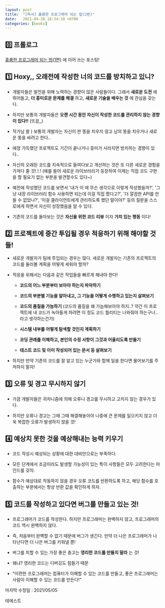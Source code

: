 ```yaml
---
layout: post
title:  "[독서] 훌륭한 프로그래머 되는 법(2편)"
date:   2021-04-28 18:34:10 +0700
categories: [books]
---
```


## 0️⃣ 프롤로그

[훌륭한 프로그래머 되는 법(1편)](https://choheeis.github.io/newblog//articles/2021-03/becoming-a-better-programmer-1) 에 이어 쓰는 포스팅!

## 1️⃣ Hoxy,, 오래전에 작성한 너의 코드를 방치하고 있니?

* 개발자들은 발전을 위해 노력하는 경향이 많은 사람들이다. 그래서 __새로운 도전__ 에 뛰어들고, __더 흥미로운 문제를 해결__ 하고, __새로운 기술을 배우는 것__ 에 관심을 갖는다.

* 하지만 보통의 개발자들은 __오랜 시간 동안 자신이 작성한 코드를 관리하지 않는 경향이 있다!!__ (뜨끔,,)

* 작가님 왈 ) 보통의 개발자는 자신이 싼 똥을 치우지 않고 남의 똥을 치우거나 새로운 똥을 싸려고 한다..

* 애정 가득했던 프로젝트도 기간이 끝나거나 흥미가 사라지면 방치하는 경향이 있다..

* 자신의 오래된 코드를 지속적으로 들여다보고 개선하는 것은 또 다른 새로운 경험을 가져다 줄 것!.!.! (예를 들어 새로운 라이브러리가 등장하여 이제는 직접 코드 구현을 할 필요가 없는 부분을 발견할수도 있다~)

* 예전에 작성했던 코드를 보면서 '내가 이 때 무슨 생각으로 이렇게 작성했을까?', '그냥 내장 라이브러리 함수 사용하면 되는데 이걸 직접 짰다고?', '더 깔끔한 API를 만들 수 없었나?', '이걸 클라이언트에게 관리하도록 했단 말이야?' 등의 질문을 스스로에게 하면서 자신이 성장했음을 알 수 있다.

* 기존의 코드를 돌아보는 것은 __자신을 위한 코드 리뷰__ 이자 __가치 있는 행동__ 이다!

## 2️⃣ 프로젝트에 중간 투입될 경우 적응하기 위해 해야할 것들!

* 새로운 개발자가 팀에 투입되는 경우는 많다. 새로운 개발자는 기존의 프로젝트의 코드를 둘러볼 계획을 어떻게 세워야 할까?

* 적응을 위해서는 다음과 같은 작업들을 빠르게 해내야 한다!

    * __코드의 어느 부분부터 보아야 하는지 파악하기__

    * __코드의 부분별 기능을 알아내고, 그 기능을 어떻게 수행하고 있는지 살펴보기__

    * __코드의 품질을 가늠하기__ (코드의 품질을 왜 가늠해보아야 하지..? 약간 이 프로젝트에 내 코드가 녹아들게 하려면 이 정도 코드 퀄리티는 나와줘야 하는구나.. 라고 생각하는건가)

    * __시스템 내부를 어떻게 탐색할 것인지 계획하기__

    * __코딩 관례를 이해하고, 본인의 수정 사항이 그것과 어울리도록 만들기__

    * __테스트 코드 및 이미 작성되어 있는 문서 등 살펴보기__

* 하지만 만약 기존의 코드를 잘 알고 있는 누군가와 함께 일을 한다면 물어보기를 주저하지 말자!

## 3️⃣ 오류 및 경고 무시하지 않기

* 가끔 개발자들은 귀차니즘에 의해 오류나 경고를 무시하고 고치지 않는 경우가 있다.

* 하지만 오류나 경고는 그때 그때 해결해놓아야 나중에 큰 문제를 일으키지 않고 더욱 복잡한 오류가 발생하지 않을 것!

## 4️⃣ 예상치 못한 것을 예상해내는 능력 키우기

* 코드 작성시 예상되는 상황에 대한 대비만으로는 부족하다.

* 모든 단계에서 조금이라도 발생할 가능성이 있는 특이 사항들은 모두 고려한다는 마인드를 갖자.

* 함수가 예상대로 작동하지 않을 경우 오류 코드를 반환하도록 하고, 해당 함수를 호출하는 부분에서는 항상 반환 값을 확인하게 하자.

## 5️⃣ 코드를 작성하고 있다면 버그를 만들고 있는 것!

* 프로그래머가 코드를 작성한다. 하지만 프로그래머는 완벽하지 않고, 프로그래머의 코드 역시 완벽하지 않다.

* 즉, 처음부터 완벽할 수 없기 때문에 버그가 생긴다. 만약 더 나은 프로그래머가 나타난다면 더 나은 버그를 키워낼 뿐!

* 버그를 피할 수 있는 가장 좋은 충고는 __영리한 코드를 만들지 말라__ 는 것!

* 왜냐? 영리한 코드는 디버깅도 힘들기 때문

* "미련한 프로그래머는 컴퓨터가 이해할 수 있는 코드를 만들고, 좋은 프로그래머는 사람이 이해할 수 있는 코드를 만든다!"

마지막 수정일 : 2021/05/05 

테에스트